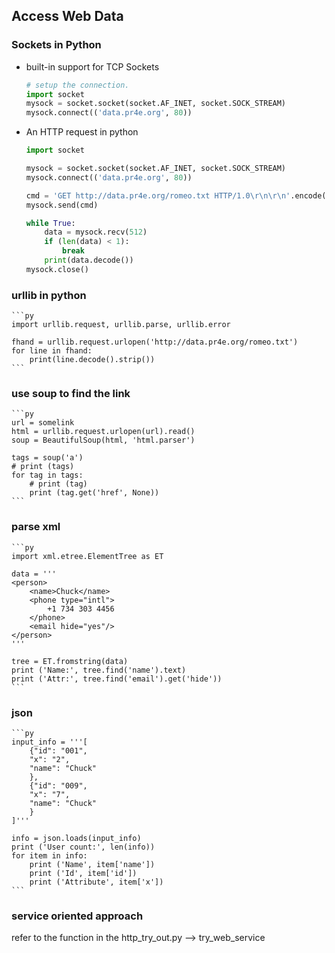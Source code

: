 ## Access Web Data

### Sockets in Python
- built-in support for TCP Sockets
    ```py
    # setup the connection. 
    import socket
    mysock = socket.socket(socket.AF_INET, socket.SOCK_STREAM)
    mysock.connect(('data.pr4e.org', 80))
    ```

- An HTTP request in python
    ```py
    import socket

    mysock = socket.socket(socket.AF_INET, socket.SOCK_STREAM)
    mysock.connect(('data.pr4e.org', 80))

    cmd = 'GET http://data.pr4e.org/romeo.txt HTTP/1.0\r\n\r\n'.encode()
    mysock.send(cmd)

    while True:
        data = mysock.recv(512)
        if (len(data) < 1):
            break
        print(data.decode())
    mysock.close()
    ```

### urllib in python
    ```py
    import urllib.request, urllib.parse, urllib.error

    fhand = urllib.request.urlopen('http://data.pr4e.org/romeo.txt')
    for line in fhand:
        print(line.decode().strip())
    ```

### use soup to find the link
    ```py
    url = somelink
    html = urllib.request.urlopen(url).read()
    soup = BeautifulSoup(html, 'html.parser')
    
    tags = soup('a')
    # print (tags)
    for tag in tags: 
        # print (tag)
        print (tag.get('href', None))
    ```

### parse xml
    ```py
    import xml.etree.ElementTree as ET

    data = '''
    <person>
        <name>Chuck</name>
        <phone type="intl">
            +1 734 303 4456
        </phone>
        <email hide="yes"/>
    </person>
    '''
    
    tree = ET.fromstring(data)
    print ('Name:', tree.find('name').text)
    print ('Attr:', tree.find('email').get('hide'))
    ```

### json
    ```py
    input_info = '''[
        {"id": "001", 
        "x": "2",
        "name": "Chuck"
        },
        {"id": "009", 
        "x": "7",
        "name": "Chuck"
        }
    ]'''

    info = json.loads(input_info)
    print ('User count:', len(info))
    for item in info: 
        print ('Name', item['name'])
        print ('Id', item['id'])
        print ('Attribute', item['x'])
    ```

### service oriented approach
refer to the function in the http_try_out.py --> try_web_service